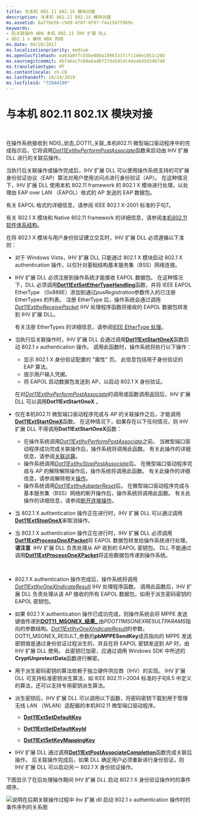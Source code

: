 ```yaml
---
title: 与本机 802.11 802.1X 模块对接
description: 与本机 802.11 802.1X 模块对接
ms.assetid: 8af78e5b-c9d9-4f07-8f07-f4a156ffdb9e
keywords:
- 后关联操作 WDK 本机 802.11 IHV 扩展 DLL
- 802.1 x 模块 WDK 网络
ms.date: 04/20/2017
ms.localizationpriority: medium
ms.openlocfilehash: ea63a0ffc55be888a18963337cfc140ec851c20b
ms.sourcegitcommit: 4b7a6ac7c68e6ad6f27da5d1dc4deabd5d34b748
ms.translationtype: MT
ms.contentlocale: zh-CN
ms.lasthandoff: 10/24/2019
ms.locfileid: "72844190"
---
```

# <a name="interface-to-the-native-80211-8021x-module"></a>与本机 802.11 802.1X 模块对接




 

在操作系统接收到 NDIS\_状态\_DOT11\_关联\_本机802.11 微型端口驱动程序中的完成指示后，它将调用[*Dot11ExtIhvPerformPostAssociate*](https://docs.microsoft.com/windows-hardware/drivers/ddi/wlanihv/nc-wlanihv-dot11extihv_perform_post_associate)函数来启动由 IHV 扩展 DLL 进行的关联后操作。

当执行后关联操作或操作完成后，IHV 扩展 DLL 可以使用操作系统支持的可扩展身份验证协议（EAP）算法对用户使用访问点进行身份验证（AP）。 在这种情况下，IHV 扩展 DLL 使用本机 802.11 framework 的 802.1 X 模块进行处理，以处理由 EAP over LAN （EAPOL）格式的 AP 发送的 EAP 数据包。

有关 EAPOL 格式的详细信息，请参阅 IEEE 802.1 X-2001 标准的子句7。

有关 802.1 X 模块和 Native 802.11 framework 的详细信息，请参阅[本机802.11 软件体系结构](native-802-11-software-architecture.md)。

在将 802.1 X 模块与用户身份验证建立交互时，IHV 扩展 DLL 必须遵循以下准则：

-   对于 Windows Vista，IHV 扩展 DLL 只能通过 802.1 X 模块启动 802.1 X authentication 操作，以仅针对基础结构基本服务集（BSS）网络连接。

-   IHV 扩展 DLL 必须注册到操作系统才能接收 EAPOL 数据包。 在这种情况下，DLL 必须调用[**Dot11ExtSetEtherTypeHandling**](https://docs.microsoft.com/windows-hardware/drivers/ddi/wlanihv/nc-wlanihv-dot11ext_set_ethertype_handling)函数，并将 IEEE EAPOL EtherType （0x888E）添加到通过*pusRegistration*参数传入的已注册 EtherTypes 的列表。 注册 EtherType 后，操作系统会通过调用[*Dot11ExtIhvReceivePacket*](https://docs.microsoft.com/windows-hardware/drivers/ddi/wlanihv/nc-wlanihv-dot11extihv_receive_packet) IHV 处理程序函数将接收的 EAPOL 数据包转发到 IHV 扩展 DLL。

    有关注册 EtherTypes 的详细信息，请参阅[IEEE EtherType 处理](ieee-ethertype-handling.md)。

-   当执行后关联操作时，IHV 扩展 DLL 会通过调用[**Dot11ExtStartOneX**](https://docs.microsoft.com/windows-hardware/drivers/ddi/wlanihv/nc-wlanihv-dot11ext_onex_start)函数启动 802.1 x authentication 操作。 调用此函数时，操作系统将执行以下操作：

    -   显示 802.1 X 身份验证配置的 "属性" 页。 此信息包括用于身份验证的 EAP 算法。
    -   提示用户输入凭据。
    -   将 EAPOL 启动数据包发送到 AP，以启动 802.1 X 身份验证。

    在对[*Dot11ExtIhvPerformPostAssociate*](https://docs.microsoft.com/windows-hardware/drivers/ddi/wlanihv/nc-wlanihv-dot11extihv_perform_post_associate)的调用或函数调用返回后，IHV 扩展 DLL 可以调用**Dot11ExtStartOneX** 。

-   仅在本机802.11 微型端口驱动程序完成与 AP 的关联操作之后，才能调用[**Dot11ExtStartOneX**](https://docs.microsoft.com/windows-hardware/drivers/ddi/wlanihv/nc-wlanihv-dot11ext_onex_start)函数。 在这种情况下，如果存在以下任何情况，则 IHV 扩展 DLL 不得调用**Dot11ExtStartOneX**函数：
    -   在操作系统调用[*Dot11ExtIhvPerformPostAssociate*](https://docs.microsoft.com/windows-hardware/drivers/ddi/wlanihv/nc-wlanihv-dot11extihv_perform_post_associate)之前。 当微型端口驱动程序成功完成关联操作后，操作系统将调用此函数。 有关此操作的详细信息，请参阅[关联运算](association-operations.md)。
    -   操作系统调用[*Dot11ExtIhvStopPostAssociate*](https://docs.microsoft.com/windows-hardware/drivers/ddi/wlanihv/nc-wlanihv-dot11extihv_stop_post_associate)后。 在微型端口驱动程序完成与 AP 的解除解除操作后，操作系统将调用此函数。 有关此操作的详细信息，请参阅解除相关[操作](disassociation-operations.md)。
    -   操作系统调用[*Dot11ExtIhvAdapterReset*](https://docs.microsoft.com/windows-hardware/drivers/ddi/wlanihv/nc-wlanihv-dot11extihv_adapter_reset)后。 在微型端口驱动程序完成与基本服务集（BSS）网络的断开操作后，操作系统将调用此函数。 有关此操作的详细信息，请参阅[断开连接操作](disconnection-operations.md)。
-   当 802.1 X authentication 操作正在进行时，IHV 扩展 DLL 可以通过调用[**Dot11ExtStopOneX**](https://docs.microsoft.com/windows-hardware/drivers/ddi/wlanihv/nc-wlanihv-dot11ext_onex_stop)来取消操作。

-   当 802.1 X authentication 操作正在进行时，IHV 扩展 DLL 必须调用[**Dot11ExtProcessOneXPacket**](https://docs.microsoft.com/windows-hardware/drivers/ddi/wlanihv/nc-wlanihv-dot11ext_process_onex_packet)将 EAPOL 数据包转发给操作系统进行处理。
    **请注意**  IHV 扩展 DLL 负责处理从 AP 收到的 EAPOL 密钥包。 DLL 不能通过调用[**Dot11ExtProcessOneXPacket**](https://docs.microsoft.com/windows-hardware/drivers/ddi/wlanihv/nc-wlanihv-dot11ext_process_onex_packet)将这些数据包传递到操作系统。

     

-   802.1 X authentication 操作完成后，操作系统将调用[*Dot11ExtIhvOneXIndicateResult*](https://docs.microsoft.com/windows-hardware/drivers/ddi/wlanihv/nc-wlanihv-dot11extihv_onex_indicate_result) IHV 处理程序函数。 调用此函数后，IHV 扩展 DLL 负责处理从该 AP 接收的所有 EAPOL 数据包，如用于派生密码密钥的 EAPOL 密钥包。

-   如果 802.1 X authentication 操作已成功完成，则操作系统会将 MPPE 发送键值传递到[**DOT11\_MSONEX\_结果\_** ](https://docs.microsoft.com/windows-hardware/drivers/ddi/wlanihv/ns-wlanihv-_dot11_msonex_result_params)由*PDOT11MSONEXRESULTPARAMS*指向的参数结构。[*Dot11ExtIhvOneXIndicateResult*](https://docs.microsoft.com/windows-hardware/drivers/ddi/wlanihv/nc-wlanihv-dot11extihv_onex_indicate_result)的参数。 DOT11\_MSONEX\_RESULT\_参数的**pbMPPESendKey**成员指向的 MPPE 发送密钥值是通过身份验证过程派生的，并且在将 EAPOL 密钥发送到 AP 时，由 IHV 扩展 DLL 使用。 此密钥已加密，应通过调用 Windows SDK 中所述的**CryptUnprotectData**函数进行解密。

-   用于派生密码密钥的算法依赖于独立硬件供应商（IHV）的实现。 IHV 扩展 DLL 可支持标准密钥派生算法，如 IEEE 802.11 i-2004 标准的子句8.5 中定义的算法，还可以支持专用密钥派生算法。

-   派生密钥后，IHV 扩展 DLL 可以调用以下函数，将密码密钥下载到用于管理无线 LAN （WLAN）适配器的本机802.11 微型端口驱动程序。

    -   [**Dot11ExtSetDefaultKey**](https://docs.microsoft.com/windows-hardware/drivers/ddi/wlanihv/nc-wlanihv-dot11ext_set_default_key)

    -   [**Dot11ExtSetDefaultKeyId**](https://docs.microsoft.com/windows-hardware/drivers/ddi/wlanihv/nc-wlanihv-dot11ext_set_default_key_id)

    -   [**Dot11ExtSetKeyMappingKey**](https://docs.microsoft.com/windows-hardware/drivers/ddi/wlanihv/nc-wlanihv-dot11ext_set_key_mapping_key)

-   IHV 扩展 DLL 通过调用[**Dot11ExtPostAssociateCompletion**](https://docs.microsoft.com/windows-hardware/drivers/ddi/wlanihv/nc-wlanihv-dot11ext_post_associate_completion)函数完成关联后操作。 后关联操作完成后，如果 DLL 确定用户必须重新进行身份验证，则 IHV 扩展 DLL 可以启动另一 802.1 X 身份验证操作。

下图显示了在后处理操作期间 IHV 扩展 DLL 启动 802.1 X 身份验证操作时的事件顺序。

![说明在后期关联操作过程中 ihv 扩展 dll 启动 802.1 x authentication 操作时的事件序列的关系图](images/ihv-ext-802.1x.png)

 

 





